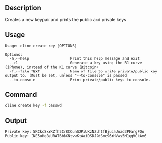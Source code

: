 ## Description

Creates a new keypair and prints the public and private keys

## Usage

```console
Usage: cline create key [OPTIONS]

Options:
  -h,--help                   Print this help message and exit
  --r1                        Generate a key using the R1 curve (iPhone), instead of the K1 curve (Bitcoin)
  -f,--file TEXT              Name of file to write private/public key output to. (Must be set, unless "--to-console" is passed
  --to-console                Print private/public keys to console.
```

## Command

```sh
cline create key -f passwd
```

## Output

```console
Private key: 5KCkcSxYKZfh5Cr8CCunS2PiUKzNZLhtfBjudaUnad3PDargFQo
Public key: INE5uHeBsURAT6bBXNtvwKtWaiDSDJSdSmc96rHVws5M1qqVCkAm6
```
